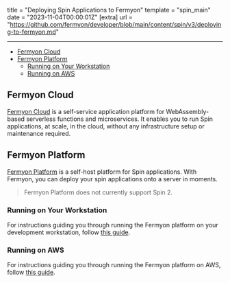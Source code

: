 title = "Deploying Spin Applications to Fermyon"
template = "spin_main"
date = "2023-11-04T00:00:01Z"
[extra]
url = "https://github.com/fermyon/developer/blob/main/content/spin/v3/deploying-to-fermyon.md"

---
- [Fermyon Cloud](#fermyon-cloud)
- [Fermyon Platform](#fermyon-platform)
  - [Running on Your Workstation](#running-on-your-workstation)
  - [Running on AWS](#running-on-aws)

## Fermyon Cloud

[Fermyon Cloud](/cloud) is a self-service application platform for WebAssembly-based serverless functions and microservices. It enables you to run Spin applications, at scale, in the cloud, without any infrastructure setup or maintenance required.

## Fermyon Platform

[Fermyon Platform](https://www.fermyon.dev/) is a self-host platform for Spin applications. With Fermyon, you can deploy your spin applications onto a server in moments.

> Fermyon Platform does not currently support Spin 2.

### Running on Your Workstation

For instructions guiding you through running the Fermyon platform on your development workstation,
follow [this guide](https://www.fermyon.dev/quickstart-local).

### Running on AWS

For instructions guiding you through running the Fermyon platform on AWS, follow
[this guide](https://www.fermyon.dev/quickstart-aws).
